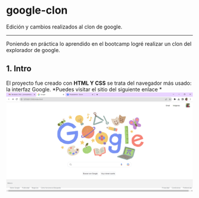 # google-clon
Edición y cambios realizados al clon de google. 
***
Poniendo en práctica lo aprendido en el bootcamp logré realizar un clon del explorador de google.
## 1. Intro
El proyecto fue creado con  **HTML Y CSS** se trata del navegador más usado: la interfaz Google. 
*Puedes visitar el sitio del siguiente enlace 
*![alt text](/imagenes/captura-clon.png)
